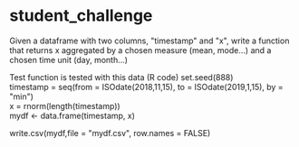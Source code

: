 # student_challenge
Given a dataframe with two columns, "timestamp" and "x", write a function that returns 
x aggregated by a chosen measure (mean, mode...) and a chosen time unit (day, month...)

Test function is tested with this data (R code)
set.seed(888)  
timestamp = seq(from = ISOdate(2018,11,15), to = ISOdate(2019,1,15), by = "min")  
x = rnorm(length(timestamp))  
mydf <- data.frame(timestamp, x)  

write.csv(mydf,file = "mydf.csv", row.names = FALSE)

